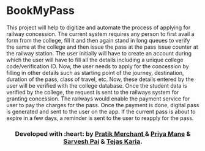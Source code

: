 # BookMyPass
This project will help to digitize and automate the process of applying for railway concession. The current system requires any person to first avail a form from the college, fill it and then again stand in long queues to verify the same at the college and then issue the pass at the pass issue counter at the railway station. The user initially will have to create an account during which the user will have to fill all the details including a unique college code/verification ID. Now, the user needs to apply for the concession by filling in other details such as starting point of the journey, destination, duration of the pass, class of travel, etc. Now, these details entered by the user will be verified with the college database. Once the student data is verified by the college, the request is sent to the railways system for granting concession. The railways would enable the payment service for user to pay the charges for the pass. Once the payment is done, digital pass is generated and sent to the user on the app. If the current pass is about to expire in a few days, a reminder is sent to the user to reapply for the pass.

<h3 align="center"><b>Developed with :heart: by <a href="https://github.com/pratik6725">Pratik Merchant </a> & <a href="#"> Priya Mane</a> & <a href="#"> Sarvesh Pai</a> & <a href="#"> Tejas Karia</a>.</b></h1>
